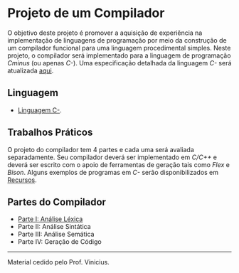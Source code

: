 # Projeto de um Compilador

O objetivo deste projeto é promover a aquisição de experiência na implementação de linguagens de programação por meio da construção de um compilador funcional para uma linguagem procedimental simples. Neste projeto, o compilador será implementado para a linguagem de programação _Cminus_ (ou apenas _C-_). Uma especificação detalhada da linguagem _C-_ será atualizada [aqui](../language/README.md). 

## Linguagem 

+ [Linguagem C-](../language/README.md). 

## Trabalhos Práticos

O projeto do compilador tem 4 partes e cada uma será avaliada separadamente.  Seu compilador deverá ser implementado em _C/C++_ e deverá ser escrito com o apoio de ferramentas de geração tais como _Flex_ e _Bison_. Alguns exemplos de programas em _C-_ serão disponibilizados em [Recursos](../resources/README.md).

## Partes do Compilador
+ [Parte I: Análise Léxica](./lexicalanalyser/README.md)
+ Parte II: Análise Sintática
+ Parte III: Análise Semática
+ Parte IV: Geração de Código


-----
Material cedido pelo Prof. Vinicius.
